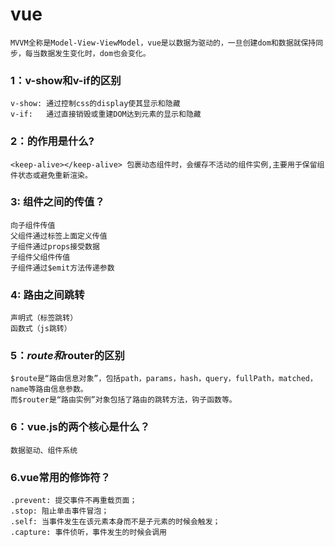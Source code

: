 # vue
[vue官网]: https://cn.vuejs.org/ "vue官网"

    MVVM全称是Model-View-ViewModel，vue是以数据为驱动的，一旦创建dom和数据就保持同步，每当数据发生变化时，dom也会变化。 
### 1：v-show和v-if的区别
    v-show: 通过控制css的display使其显示和隐藏
    v-if:   通过直接销毁或重建DOM达到元素的显示和隐藏


### 2：<keep-alive></keep-alive>的作用是什么?
    <keep-alive></keep-alive> 包裹动态组件时，会缓存不活动的组件实例,主要用于保留组件状态或避免重新渲染。

### 3: 组件之间的传值？

    向子组件传值
    父组件通过标签上面定义传值
    子组件通过props接受数据
    子组件父组件传值
    子组件通过$emit方法传递参数
### 4: 路由之间跳转
    声明式（标签跳转）
    函数式（js跳转）

### 5：$route和$router的区别
    $route是“路由信息对象”，包括path，params，hash，query，fullPath，matched，name等路由信息参数。
    而$router是“路由实例”对象包括了路由的跳转方法，钩子函数等。

### 6：vue.js的两个核心是什么？
    数据驱动、组件系统

### 6.vue常用的修饰符？
    .prevent: 提交事件不再重载页面；
    .stop: 阻止单击事件冒泡；
    .self: 当事件发生在该元素本身而不是子元素的时候会触发；
    .capture: 事件侦听，事件发生的时候会调用